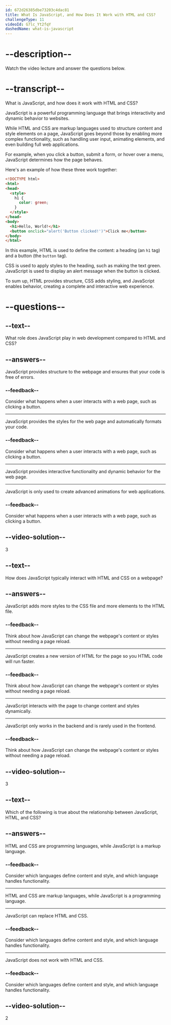 ```yaml
---
id: 672d26385dbe73203c4dac81
title: What Is JavaScript, and How Does It Work with HTML and CSS?
challengeType: 11
videoId: G7lc_Yt2fqY
dashedName: what-is-javascript
---
```


# --description--

Watch the video lecture and answer the questions below.

# --transcript--

What is JavaScript, and how does it work with HTML and CSS?

JavaScript is a powerful programming language that brings interactivity and dynamic behavior to websites.

While HTML and CSS are markup languages used to structure content and style elements on a page, JavaScript goes beyond those by enabling more complex functionality, such as handling user input, animating elements, and even building full web applications.

For example, when you click a button, submit a form, or hover over a menu, JavaScript determines how the page behaves.

Here's an example of how these three work together:

```html
<!DOCTYPE html>
<html>
<head>
  <style>
    h1 {
      color: green;
    }
  </style>
</head>
<body>
  <h1>Hello, World!</h1>
  <button onclick="alert('Button clicked!')">Click me</button>
</body>
</html>
```

In this example, HTML is used to define the content: a heading (an `h1` tag) and a button (the `button` tag).

CSS is used to apply styles to the heading, such as making the text green. JavaScript is used to display an alert message when the button is clicked.

To sum up, HTML provides structure, CSS adds styling, and JavaScript enables behavior, creating a complete and interactive web experience.

# --questions--

## --text--

What role does JavaScript play in web development compared to HTML and CSS?

## --answers--

JavaScript provides structure to the webpage and ensures that your code is free of errors.

### --feedback--

Consider what happens when a user interacts with a web page, such as clicking a button.

---

JavaScript provides the styles for the web page and automatically formats your code.

### --feedback--

Consider what happens when a user interacts with a web page, such as clicking a button.

---

JavaScript provides interactive functionality and dynamic behavior for the web page.

---

JavaScript is only used to create advanced animations for web applications. 

### --feedback--

Consider what happens when a user interacts with a web page, such as clicking a button.

## --video-solution--

3

## --text--

How does JavaScript typically interact with HTML and CSS on a webpage?

## --answers--

JavaScript adds more styles to the CSS file and more elements to the HTML file.

### --feedback--

Think about how JavaScript can change the webpage's content or styles without needing a page reload.

---

JavaScript creates a new version of HTML for the page so you HTML code will run faster.

### --feedback--

Think about how JavaScript can change the webpage's content or styles without needing a page reload.

---

JavaScript interacts with the page to change content and styles dynamically.

---

JavaScript only works in the backend and is rarely used in the frontend.

### --feedback--

Think about how JavaScript can change the webpage's content or styles without needing a page reload.
## --video-solution--

3

## --text--

Which of the following is true about the relationship between JavaScript, HTML, and CSS?

## --answers--

HTML and CSS are programming languages, while JavaScript is a markup language.

### --feedback--

Consider which languages define content and style, and which language handles functionality.

---

HTML and CSS are markup languages, while JavaScript is a programming language.

---

JavaScript can replace HTML and CSS.

### --feedback--

Consider which languages define content and style, and which language handles functionality.

---

JavaScript does not work with HTML and CSS.

### --feedback--

Consider which languages define content and style, and which language handles functionality.

## --video-solution--

2
